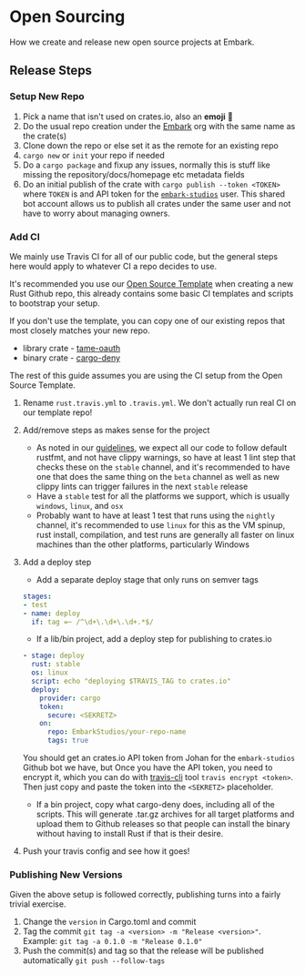 # Open Sourcing

How we create and release new open source projects at Embark.

## Release Steps

### Setup New Repo

1. Pick a name that isn't used on crates.io, also an **emoji** :100:
1. Do the usual repo creation under the [Embark](https://github.com/EmbarkStudios) org with the same name as the crate(s)
1. Clone down the repo or else set it as the remote for an existing repo
1. `cargo new` or `init` your repo if needed
1. Do a `cargo package` and fixup any issues, normally this is stuff like missing the repository/docs/homepage etc metadata fields
1. Do an initial publish of the crate with `cargo publish --token <TOKEN>` where `TOKEN` is
and API token for the [`embark-studios`](https://crates.io/users/embark-studios) user. This shared
bot account allows us to publish all crates under the same user and not have to worry about managing owners.

### Add CI

We mainly use Travis CI for all of our public code, but the general steps here would apply to
whatever CI a repo decides to use.

It's recommended you use our [Open Source Template](https://github.com/EmbarkStudios/opensource-template) when
creating a new Rust Github repo, this already contains some basic CI templates and scripts to
bootstrap your setup.

If you don't use the template, you can copy one of our existing repos that most closely matches
your new repo.

* library crate - [tame-oauth](https://github.com/EmbarkStudios/tame-oauth/blob/master/.travis.yml)
* binary crate - [cargo-deny](https://github.com/EmbarkStudios/cargo-deny/blob/master/.travis.yml)

The rest of this guide assumes you are using the CI setup from the Open Source Template.

1. Rename `rust.travis.yml` to `.travis.yml`. We don't actually run real CI on our template repo!
1. Add/remove steps as makes sense for the project
    * As noted in our [guidelines](https://github.com/EmbarkStudios/rust-ecosystem/blob/main/guidelines.md#001---run-rustfmt-on-save), we expect all our code to follow default rustfmt, and not have clippy
    warnings, so have at least 1 lint step that checks these on the `stable` channel, and it's recommended
    to have one that does the same thing on the `beta` channel as well as new clippy lints can trigger failures
    in the next `stable` release
    * Have a `stable` test for all the platforms we support, which is usually `windows`, `linux`, and `osx`
    * Probably want to have at least 1 test that runs using the `nightly` channel, it's recommended to use
    `linux` for this as the VM spinup, rust install, compilation, and test runs are generally all faster on
    linux machines than the other platforms, particularly Windows
1. Add a deploy step
    * Add a separate deploy stage that only runs on semver tags

    ```yml
    stages:
    - test
    - name: deploy
      if: tag =~ /^\d+\.\d+\.\d+.*$/
    ```

    * If a lib/bin project, add a deploy step for publishing to crates.io

    ```yml
    - stage: deploy
      rust: stable
      os: linux
      script: echo "deploying $TRAVIS_TAG to crates.io"
      deploy:
        provider: cargo
        token:
          secure: <SEKRETZ>
        on:
          repo: EmbarkStudios/your-repo-name
          tags: true
    ```

    You should get an crates.io API token from Johan for the `embark-studios` Github bot we have, but
    Once you have the API token, you need to encrypt it, which you can do with [travis-cli](https://github.com/travis-ci/travis.rb#installation) tool `travis encrypt <token>`. Then just copy and paste the token
    into the `<SEKRETZ>` placeholder.
    * If a bin project, copy what cargo-deny does, including all of the scripts. This will generate .tar.gz archives
    for all target platforms and upload them to Github releases so that people can install the binary without having
    to install Rust if that is their desire.
1. Push your travis config and see how it goes!

### Publishing New Versions

Given the above setup is followed correctly, publishing turns into a fairly trivial exercise.

1. Change the `version` in Cargo.toml and commit
1. Tag the commit `git tag -a <version> -m "Release <version>"`. Example: `git tag -a 0.1.0 -m "Release 0.1.0"`
1. Push the commit(s) and tag so that the release will be published automatically `git push --follow-tags`

